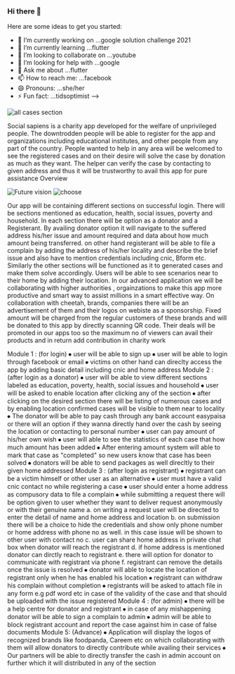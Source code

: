 ### Hi there 👋

Here are some ideas to get you started:

- 🔭 I’m currently working on ...google solution challenge 2021
- 🌱 I’m currently learning ...flutter
- 👯 I’m looking to collaborate on ...youtube
- 🤔 I’m looking for help with ...google
- 💬 Ask me about ...flutter
- 📫 How to reach me: ...facebook
- 😄 Pronouns: ...she/her
- ⚡ Fun fact: ...tidsoptimist
-->

![all cases section](https://user-images.githubusercontent.com/60918011/113152008-1a861a80-924f-11eb-926d-1591ce6b4cf7.png)

Social sapiens is a charity app developed for the welfare of unprivileged people. The downtrodden people will be able to register for the app and organizations including educational institutes, and other people from any part of the country. People wanted to help in any area will be welcomed to see the registered cases and on their desire will solve the case by donation as much as they want. The helper can verify the case by contacting to given address and thus it will be trustworthy to avail this app for pure assistance
Overview

![Future vision](https://user-images.githubusercontent.com/60918011/113152043-2671dc80-924f-11eb-9604-b1c62c98359b.png)
![choose](https://user-images.githubusercontent.com/60918011/113152044-2671dc80-924f-11eb-9121-00a110f51b84.JPG)


Our app will be containing different sections on successful login. There will be sections mentioned as education, health, social issues, poverty and household. In each section there will be option as a donator and  a Registerant. By availing donator option it will navigate to the suffered address his/her issue and amount required and data about how much amount being transferred. on other hand registerant will be able to file a complain by adding the address of his/her locality and describe the brief issue and also have to mention credentials including cnic, Bform etc. Similarly the other sections will be functioned as it to generated cases and make them solve accordingly. Users will be able to see scenarios near to their home by adding their location. 
In our advanced application we will be collaborating with higher authorities , orgainzations to make this app more productive and smart way to assist millions in a smart effective way. On collaboration with cheetah, brands, companies there will be an advertisement of them and their logos on webiste as a sponsorship. Fixed amount will be charged from the regular customers of these brands and will be donated to this app by directly scanning QR code. Their deals will be promoted in our apps too so the maximum no of viewers can avail their products and in return add contribution in charity work
 

Module 1 :
(for login)
⦁	user will be able to sign up 
⦁	user will be able to login through facebook or email
⦁	victims on other hand can direclty access the app by adding basic detail including cnic and home address
Module 2 :
(after login as a donator)
⦁	user will be able to view different sections labeled as education, poverty, health, social issues and household
⦁	user will be asked to enable location after clicking any of the section
⦁	after clicking on the desired section there will be listing of numerous cases and by enabling location confirmed cases will be visible to them near to locality
⦁	The donator will be able to pay cash through any bank account easypaisa or there will an option if they wanna directly hand over the cash by seeing the location or contacting to personal number
⦁	user can pay amount of his/her own wish
⦁	user will able to see the statistics of each case that how much amount has been added
⦁	After entering amount system will able to mark that case as "completed" so new users know that case has been solved
⦁	donators will be able to send packages as well direcltly to their given home addressed
Module 3 :
(after login as registrant)
⦁	registrant can be a victim himself or other user as an alternative
⦁	user must have a valid cnic contact no while registering a case
⦁	user should enter a home address as compusory data to file a complain
⦁	while submitting a request there will be option given to user whether they want to deliver request anonymously or with their genuine name
a.	on writing a request user will be directed to enter the detail of name and home address and location
b.	on submission there will be a choice to hide the credentials and show only phone number or home address with phone no as well. in this case issue will be shown to other user with contact no
c.	user can share home address in private chat box when donator will reach the registrant
d.	if home address is mentioned donator can dirctly reach to registrant
e.	there will option for donator to communicate with registrant via phone 
f.	registrant can remove the details once the issue is resolved
⦁	donator will able to locate the location of registrant only when he has enabled his location
⦁	registrant can withdraw his complain without completion
⦁	registrants will be asked to attach file in any form e.g pdf word etc in case of the validity of the case and that should be uploaded with the issue registered
Module 4 :
(for admin)
⦁	there will be a help centre for donator and registrant
⦁	in case of any mishappening donator will be able to sign a complain to admin
⦁	admin will be able to block registrant account and report the case against him in case of false documents
Module 5:
(Advance)
⦁	Application will display the logos of recognized brands like foodpanda, Careem etc on which collaborating with them will allow donators to directly contribute while availing their services
⦁	Our partners will be able to directly transfer the cash in admin account on further which it will distributed in any of the section




